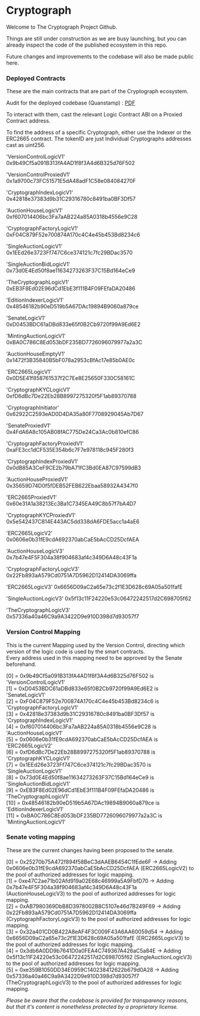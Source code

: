 # Cryptograph

Welcome to The Cryptograph Project Github.

Things are still under construction as we are busy launching, but you can already inspect the code of the published ecosystem in this repo. 

Future changes and improvements to the codebase will also be made public here.  


### Deployed Contracts
These are the main contracts that are part of the Cryptograph ecosystem.   
  
Audit for the deployed codebase (Quanstamp) : [PDF](https://cryptographwebsitebucket.s3.eu-west-2.amazonaws.com/Cryptograph-Audit-Report.pdf)

To interact with them, cast the relevant Logic Contract ABI on a Proxied Contract address.   

To find the address of a specific Cryptograph, either use the Indexer or the ERC2665 contract. The tokenID are just Individual Cryptographs addresses cast as uint256.    
  
'VersionControlLogicV1'  
0x9b49Cf5a091B313fA4AD1f8f3A4d6B325d76F502  
  
'VersionControlProxiedV1'  
0x1a9700c73FC51571E5dA48adF1C58e084084270F  

'CryptographIndexLogicV1'  
0x42818e37383d9b31C29316780c8491ba0BF3Df57  

'AuctionHouseLogicV1'  
0xf607014406bc3Fa7aAB224a85A0318b4556e9C28  
  
'CryptographFactoryLogicV1'  
0xF04C879F52e700874A170c4C4e45b453Bd8234c6  
  
'SingleAuctionLogicV1'  
0x1EEd26e3723Ff747C6ce374121c7fc29BDac3570  
  
'SingleAuctionBidLogicV1'  
0x73d0E4Ed50f8ae11634273263F37C15Bd164eCe9  
  
'TheCryptographLogicV1'  
0xEB3F8Ed02E96dCd1EbE3f111B4F09FEfaDA20486  
  
'EditionIndexerLogicV1'  
0x48546182b90eD519b5A67DAc19894B9060a879ce  
  
'SenateLogicV1'  
0xD0453BDC61aDBd833e65f0B2Cb9720f99A9Ed6E2  
  
'MintingAuctionLogicV1'  
0xBA0C786C8Ed053bDF235BD7726096079977a2a3C  
  
'AuctionHouseEmptyV1'  
0x1472f3B35840B5bF078a2953cBfAc17e85b0AE0c  
  
'ERC2665LogicV1'  
0x0D5E41f858761537f2C7Ee8E25650F330C58161C  
  
'CryptographKYCLogicV1'  
0xfD6dBc7De22Eb28B8997275320f5F1ab89370788  
  
'CryptographInitiator'  
0x62922C2593eAD0D4DA35a80F7708929045Ab7D67  
  
'SenateProxiedV1'  
0x4FdA6A8c105AB08fAC775De24Ca3Ac0b810efC86  
  
'CryptographFactoryProxiedV1'  
0xaFE3cc1dCF535E354b6c7F7e978118c945F280f3  
  
'CryptographIndexProxiedV1'  
0x0dB85A3CeF9CE2b79bA71fC3Bd0EA87C97599dB3  
  
'AuctionHouseProxiedV1'  
0x35659D74D0f5fDEB52FEB622Ebaa58932A4347f0  
  
'ERC2665ProxiedV1'  
0x60e31A1a38213Ec3Ba1C7345EA49C8b57f7bA4D7  
  
'CryptographKYCProxiedV1'  
0x5e542437C814E443AC5dd338dA6FDE5acc1a4aE6  

'ERC2665LogicV2'  
0x0606e0b31fE9cdA692370abCaE5bAcCD25DcfAEA

'AuctionHouseLogicV3'
0x7b47e4F5F304a38f904683af4c349D6A48c43F1a

'CryptographFactoryLogicV3'
0x22Fb893aA579Cd0751A7D5962D12414DA3069ffa

'ERC2665LogicV3'
0x6656D09aC2a65e73c2f1E3D628c69A05a501fafE

'SingleAuctionLogicV3'
0x5f13c11F24220e53c06472242517d2C698705f62

'TheCryptographLogicV3'
0x57336a40a46C9a9A3422D9e910D398d7d93057f7
  
### Version Control Mapping  
  This is the current Mapping used by the Version Control, directing which version of the logic code is used by the smart contracts.     
Every address used in this mapping need to be approved by the Senate beforehand.   
  
  
[0] = 	0x9b49Cf5a091B313fA4AD1f8f3A4d6B325d76F502 is 'VersionControlLogicV1'  
[1] = 	0xD0453BDC61aDBd833e65f0B2Cb9720f99A9Ed6E2 is 'SenateLogicV1'  
[2] = 	0xF04C879F52e700874A170c4C4e45b453Bd8234c6 is 'CryptographFactoryLogicV1'  
[3] = 	0x42818e37383d9b31C29316780c8491ba0BF3Df57 is 'CryptographIndexLogicV1'  
[4] = 	0xf607014406bc3Fa7aAB224a85A0318b4556e9C28 is 'AuctionHouseLogicV1'  
[5] = 	0x0606e0b31fE9cdA692370abCaE5bAcCD25DcfAEA is 'ERC2665LogicV2'  
[6] = 	0xfD6dBc7De22Eb28B8997275320f5F1ab89370788 is 'CryptographKYCLogicV1'  
[7] = 	0x1EEd26e3723Ff747C6ce374121c7fc29BDac3570 is 'SingleAuctionLogicV1'  
[8] = 	0x73d0E4Ed50f8ae11634273263F37C15Bd164eCe9 is 'SingleAuctionBidLogicV1'  
[9] = 	0xEB3F8Ed02E96dCd1EbE3f111B4F09FEfaDA20486 is 'TheCryptographLogicV1'  
[10] = 	0x48546182b90eD519b5A67DAc19894B9060a879ce is 'EditionIndexerLogicV1'  
[11] = 	0xBA0C786C8Ed053bDF235BD7726096079977a2a3C is 'MintingAuctionLogicV1'   
         
            
### Senate voting mapping  
  These are the current changes having been proposed to the senate.                  
                
 [0] = 	0x25270b75A472f894f58BeC3dAAEB6454C1fEde6F -> Adding 0x0606e0b31fE9cdA692370abCaE5bAcCD25DcfAEA (ERC2665LogicV2) to the pool of authorized addresses for logic mapping.          
 [1] = 0xe47C2ae71b02Afd919a02E68c46999a5A9FbfD70 -> Adding 0x7b47e4F5F304a38f904683af4c349D6A48c43F1a (AuctionHouseLogicV3) to the pool of authorized addresses for logic mapping.           
[2] = 0xAB7980369DbB8D3978002B8C5107e46d7B249F69 -> Adding 0x22Fb893aA579Cd0751A7D5962D12414DA3069ffa (CryptographFactoryLogicV3) to the pool of authorized addresses for logic mapping.                  
[3] = 0x32a401CD0B422A8eAF4F3C009F43A6AA60059d54 -> Adding 0x6656D09aC2a65e73c2f1E3D628c69A05a501fafE (ERC2665LogicV3) to the pool of authorized addresses for logic mapping.              
[4] = 0x3db6A0DD9b7641D0a0FEA4C749367A426aC5a84E -> Adding 0x5f13c11F24220e53c06472242517d2C698705f62 (SingleAuctionLogicV3) to the pool of authorized addresses for logic mapping.          
[5] = 0xe359B1050DD34E0959C140238412622b679d0A28 -> Adding 0x57336a40a46C9a9A3422D9e910D398d7d93057f7 (TheCryptographLogicV3) to the pool of authorized addresses for logic mapping.

                
*Please be aware that the codebase is provided for transparency reasons, but that it's content is nonetheless protected by a proprietary license.*     
